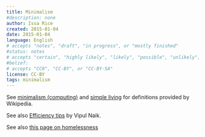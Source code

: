 ```yaml
---
title: Minimalism
#description: none
author: Issa Rice
created: 2015-01-04
date: 2015-01-04
language: English
# accepts "notes", "draft", "in progress", or "mostly finished"
#status: notes
# accepts "certain", "highly likely", "likely", "possible", "unlikely", "highly unlikely", "remote", "impossible", "log", "emotional", or "fiction"
#belief: 
# accepts "CC0", "CC-BY", or "CC-BY-SA"
license: CC-BY
tags: minimalism
---
```


See [minimalism (computing)](!w) and [simple living](!w) for definitions provided by Wikipedia.

See also [Efficiency tips](http://vipulnaik.com/efficiency-tips/)<!--(https://archive.today/ampm1)--> by Vipul Naik.

See also [this page on homelessness](https://raw.githubusercontent.com/gwern/gwern.net/a3b2b5d6c69f2fb548b412c2261ff23ad8a007ea/homelessness.page)<!--(https://archive.today/DG3Wd)-->
